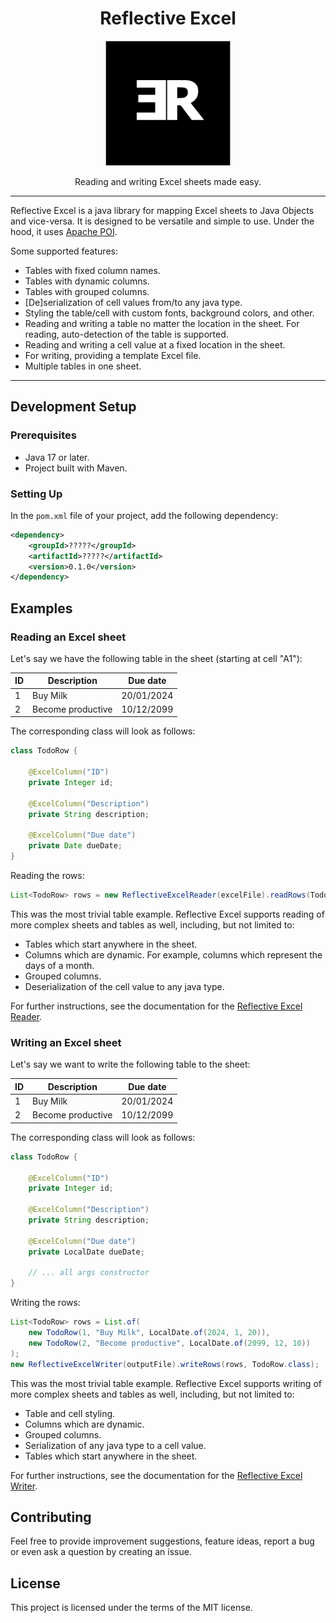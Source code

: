 <h1 align="center">Reflective Excel</h1>

<p align="center"><img height="200" width="200" src="src/test/resources/docs-images/reflective-excel-logo.png" alt="Reflective Excel Logo"/></p>

<p align="center">
    Reading and writing Excel sheets made easy.
</p>

<hr>
Reflective Excel is a java library for mapping Excel sheets to Java Objects and vice-versa. 
It is designed to be versatile and simple to use. 
Under the hood, it uses <a href="https://poi.apache.org/">Apache POI</a>.

Some supported features:
- Tables with fixed column names.
- Tables with dynamic columns.
- Tables with grouped columns.
- [De]serialization of cell values from/to any java type.
- Styling the table/cell with custom fonts, background colors, and other.
- Reading and writing a table no matter the location in the sheet. For reading, auto-detection of the table is supported.
- Reading and writing a cell value at a fixed location in the sheet.
- For writing, providing a template Excel file.
- Multiple tables in one sheet.
<hr>

## Development Setup

### Prerequisites

- Java 17 or later.
- Project built with Maven.

### Setting Up

In the `pom.xml` file of your project, add the following dependency:

```xml
<dependency>
    <groupId>?????</groupId>
    <artifactId>?????</artifactId>
    <version>0.1.0</version>
</dependency>
```

## Examples

### Reading an Excel sheet

Let's say we have the following table in the sheet (starting at cell "A1"):

| **ID** | **Description**   | **Due date** |
|--------|-------------------|--------------|
| 1      | Buy Milk          | 20/01/2024   |
| 2      | Become productive | 10/12/2099   |

The corresponding class will look as follows:

```java
class TodoRow {

    @ExcelColumn("ID")
    private Integer id;
    
    @ExcelColumn("Description")
    private String description;
    
    @ExcelColumn("Due date")
    private Date dueDate;
}
```

Reading the rows:
```java
List<TodoRow> rows = new ReflectiveExcelReader(excelFile).readRows(TodoRow.class);
```

This was the most trivial table example. Reflective Excel supports reading of more complex sheets
and tables as well, including, but not limited to:
- Tables which start anywhere in the sheet.
- Columns which are dynamic. For example, columns which represent the days of a month.
- Grouped columns.
- Deserialization of the cell value to any java type.  

For further instructions, see the documentation for the [Reflective Excel Reader](src/main/java/com/mihai/reader/README.md).

### Writing an Excel sheet

Let's say we want to write the following table to the sheet:

| **ID** | **Description**   | **Due date** |
|--------|-------------------|--------------|
| 1      | Buy Milk          | 20/01/2024   |
| 2      | Become productive | 10/12/2099   |

The corresponding class will look as follows:

```java
class TodoRow {

    @ExcelColumn("ID")
    private Integer id;

    @ExcelColumn("Description")
    private String description;

    @ExcelColumn("Due date")
    private LocalDate dueDate;

    // ... all args constructor
}
```

Writing the rows:
```java
List<TodoRow> rows = List.of(
    new TodoRow(1, "Buy Milk", LocalDate.of(2024, 1, 20)),
    new TodoRow(2, "Become productive", LocalDate.of(2099, 12, 10))
);
new ReflectiveExcelWriter(outputFile).writeRows(rows, TodoRow.class);
```

This was the most trivial table example. Reflective Excel supports writing of more complex sheets
and tables as well, including, but not limited to:
- Table and cell styling.
- Columns which are dynamic.
- Grouped columns.
- Serialization of any java type to a cell value.
- Tables which start anywhere in the sheet.

For further instructions, see the documentation for the [Reflective Excel Writer](src/main/java/com/mihai/writer/README.md).

## Contributing

Feel free to provide improvement suggestions, feature ideas, report a bug or even ask a question by creating an issue.

## License

This project is licensed under the terms of the MIT license.
